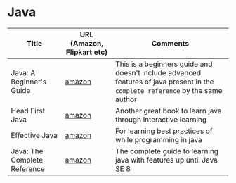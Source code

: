 # Java  

| Title                                           | URL (Amazon, Flipkart etc) | Comments| 
|-------------------------------------------------|----------------------------|---------|
| Java: A Beginner's Guide | [amazon](http://www.amazon.in/Java-Beginners-Guide-Herbert-Schildt/dp/9339213033/) | This is a beginners guide and doesn't include advanced features of java present in the `complete reference` by the same author |
| Head First Java | [amazon](http://www.amazon.in/Head-First-Java-Kathy-Sierra/dp/8173666024/) | Another great book to learn java through interactive learning | 
| Effective Java | [amazon](http://www.amazon.in/Effective-Java-Joshua-Bloch/dp/933257653X/) | For learning best practices of while programming in java |
| Java: The Complete Reference | [amazon](http://www.amazon.in/Java-Complete-Reference-Herbert-Schildt/dp/9339212096/) | The complete guide to learning java with features up until Java SE 8 |